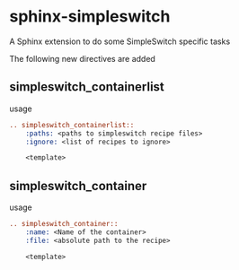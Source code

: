 # sphinx-simpleswitch

A Sphinx extension to do some SimpleSwitch specific tasks

The following new directives are added

## simpleswitch_containerlist

usage

```rst
.. simpleswitch_containerlist::
    :paths: <paths to simpleswitch recipe files>
    :ignore: <list of recipes to ignore>

    <template>
```

## simpleswitch_container

usage

```rst
.. simpleswitch_container::
    :name: <Name of the container>
    :file: <absolute path to the recipe>

    <template>
```

